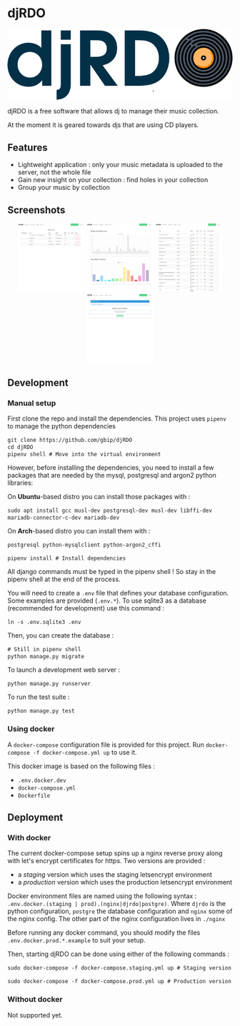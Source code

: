 # djRDO

<div style="text-align:center"><img alt="djRDO banner" src="assets/banner.png" /></div>


djRDO is a free software that allows dj to manage their music collection.

At the moment it is geared towards djs that are using CD players.

## Features


* Lightweight application : only your music metadata is uploaded to the server, not the whole file
* Gain new insight on your collection : find holes in your collection
* Group your music by collection

## Screenshots
 <p align="middle">
<img href="https://github.com/gbip/djRDO/blob/master/readme_assets/collection.png?raw=true" alt="Collection view screenshot" src="https://github.com/gbip/djRDO/blob/master/readme_assets/collection.png?raw=true" width="150">
<img href="https://github.com/gbip/djRDO/blob/master/readme_assets/insights.png?raw=true" alt="Collection view screenshot" src="https://github.com/gbip/djRDO/blob/master/readme_assets/insights.png?raw=true" width="150">
<img href="https://github.com/gbip/djRDO/blob/master/readme_assets/music.png?raw=true" alt="Collection view screenshot" src="https://github.com/gbip/djRDO/blob/master/readme_assets/music.png?raw=true" width="150">
<img href="https://github.com/gbip/djRDO/blob/master/readme_assets/upload.png?raw=true" alt="Collection view screenshot" src="https://github.com/gbip/djRDO/blob/master/readme_assets/upload.png?raw=true" width="150">
</p>


## Development

### Manual setup

First clone the repo and install the dependencies.
This project uses `pipenv` to manage the python dependencies

```shell
git clone https://github.com/gbip/djRDO
cd djRDO
pipenv shell # Move into the virtual environment
```

However, before installing the dependencies, you need to install a few packages that are needed by the mysql, postgresql and argon2 python libraries:

On **Ubuntu**-based distro you can install those packages with :
```shell
sudo apt install gcc musl-dev postgresql-dev musl-dev libffi-dev mariadb-connector-c-dev mariadb-dev
```    

On **Arch**-based distro you can install them with :
```shell
postgresql python-mysqlclient python-argon2_cffi
```

```shell
pipenv install # Install dependencies
```

All django commands must be typed in the pipenv shell !
So stay in the pipenv shell at the end of the process.

You will need to create a `.env` file that defines your database configuration.
Some examples are provided (`.env.*`). To use sqlite3 as a database (recommended for development) use this command :

```shell
ln -s .env.sqlite3 .env
```


Then, you can create the database :

```shell
# Still in pipenv shell
python manage.py migrate
```

To launch a development web server : 

```shell
python manage.py runserver
```

To run the test suite :

```shell
python manage.py test
```

### Using docker


A `docker-compose` configuration file is provided for this project.
Run `docker-compose -f docker-compose.yml up` to use it.

This docker image is based on the following files :
* `.env.docker.dev`
* `docker-compose.yml`
* `Dockerfile`

## Deployment

### With docker

The current docker-compose setup spins up a nginx reverse proxy along with let's encrypt certificates for https.
Two versions are provided :
* a *staging* version which uses the staging letsencrypt environment
* a *production* version which uses the production letsencrypt environment

Docker environment files are named using the following syntax : `.env.docker.(staging | prod).(nginx|djrdo|postgre)`.
Where `djrdo` is the python configuration, `postgre` the database configuration and `nginx` some of the nginx config.
The other part of the nginx configuration lives in `./nginx`

Before running any docker command, you should modify the files `.env.docker.prod.*.example` to suit your setup.

Then, starting djRDO can be done using either of the following commands :
```shell
sudo docker-compose -f docker-compose.staging.yml up # Staging version
```

```shell
sudo docker-compose -f docker-compose.prod.yml up # Production version
```

### Without docker

Not supported yet.